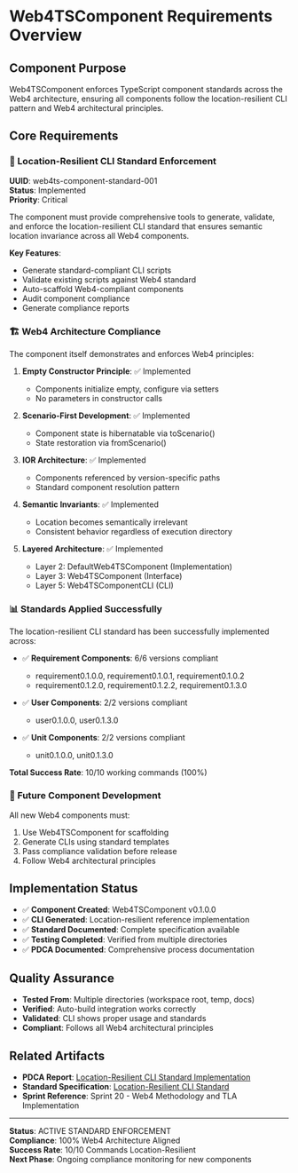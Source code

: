 # Web4TSComponent Requirements Overview

## Component Purpose

Web4TSComponent enforces TypeScript component standards across the Web4 architecture, ensuring all components follow the location-resilient CLI pattern and Web4 architectural principles.

## Core Requirements

### 🎯 Location-Resilient CLI Standard Enforcement

**UUID**: web4ts-component-standard-001  
**Status**: Implemented  
**Priority**: Critical  

The component must provide comprehensive tools to generate, validate, and enforce the location-resilient CLI standard that ensures semantic location invariance across all Web4 components.

**Key Features**:
- Generate standard-compliant CLI scripts
- Validate existing scripts against Web4 standard  
- Auto-scaffold Web4-compliant components
- Audit component compliance
- Generate compliance reports

### 🏗️ Web4 Architecture Compliance

The component itself demonstrates and enforces Web4 principles:

1. **Empty Constructor Principle**: ✅ Implemented
   - Components initialize empty, configure via setters
   - No parameters in constructor calls

2. **Scenario-First Development**: ✅ Implemented  
   - Component state is hibernatable via toScenario()
   - State restoration via fromScenario()

3. **IOR Architecture**: ✅ Implemented
   - Components referenced by version-specific paths
   - Standard component resolution pattern

4. **Semantic Invariants**: ✅ Implemented
   - Location becomes semantically irrelevant
   - Consistent behavior regardless of execution directory

5. **Layered Architecture**: ✅ Implemented
   - Layer 2: DefaultWeb4TSComponent (Implementation)
   - Layer 3: Web4TSComponent (Interface)  
   - Layer 5: Web4TSComponentCLI (CLI)

### 📊 Standards Applied Successfully

The location-resilient CLI standard has been successfully implemented across:

- ✅ **Requirement Components**: 6/6 versions compliant
  - requirement0.1.0.0, requirement0.1.0.1, requirement0.1.0.2
  - requirement0.1.2.0, requirement0.1.2.2, requirement0.1.3.0

- ✅ **User Components**: 2/2 versions compliant  
  - user0.1.0.0, user0.1.3.0

- ✅ **Unit Components**: 2/2 versions compliant
  - unit0.1.0.0, unit0.1.3.0

**Total Success Rate**: 10/10 working commands (100%)

### 🔧 Future Component Development

All new Web4 components must:
1. Use Web4TSComponent for scaffolding
2. Generate CLIs using standard templates
3. Pass compliance validation before release
4. Follow Web4 architectural principles

## Implementation Status

- ✅ **Component Created**: Web4TSComponent v0.1.0.0
- ✅ **CLI Generated**: Location-resilient reference implementation
- ✅ **Standard Documented**: Complete specification available
- ✅ **Testing Completed**: Verified from multiple directories
- ✅ **PDCA Documented**: Comprehensive process documentation

## Quality Assurance

- **Tested From**: Multiple directories (workspace root, temp, docs)
- **Verified**: Auto-build integration works correctly  
- **Validated**: CLI shows proper usage and standards
- **Compliant**: Follows all Web4 architectural principles

## Related Artifacts

- **PDCA Report**: [Location-Resilient CLI Standard Implementation](../../../scrum.pmo/project.journal/2025-01-27-location-resilient-cli-standardization/pdca/role/background-agent/2025-01-27-UTC-1500-location-resilient-cli-standard.md)
- **Standard Specification**: [Location-Resilient CLI Standard](../src/standards/location-resilient-cli.standard.md)
- **Sprint Reference**: Sprint 20 - Web4 Methodology and TLA Implementation

---

**Status**: ACTIVE STANDARD ENFORCEMENT  
**Compliance**: 100% Web4 Architecture Aligned  
**Success Rate**: 10/10 Commands Location-Resilient  
**Next Phase**: Ongoing compliance monitoring for new components


